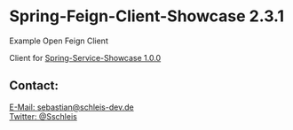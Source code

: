 # Spring-Feign-Client-Showcase 2.3.1

Example Open Feign Client

Client for [Spring-Service-Showcase 1.0.0](https://github.com/sschleis/Spring-Service-Showcase/tree/v1.0.0)

## Contact:
[E-Mail: sebastian@schleis-dev.de](mailto:sebastian@schleis-dev.de)<br/>
[Twitter: @Sschleis](https://twitter.com/Sschleis)<br/>